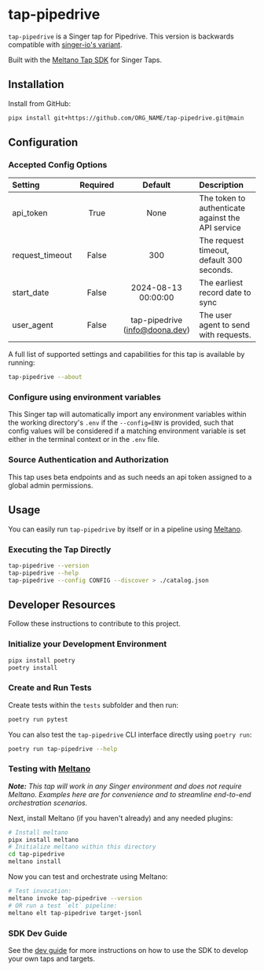 # tap-pipedrive

`tap-pipedrive` is a Singer tap for Pipedrive. This version is backwards compatible with [singer-io's variant](https://github.com/singer-io/tap-pipedrive/tree/master).

Built with the [Meltano Tap SDK](https://sdk.meltano.com) for Singer Taps.

## Installation

Install from GitHub:

```bash
pipx install git+https://github.com/ORG_NAME/tap-pipedrive.git@main
```

## Configuration

### Accepted Config Options

<!--
Developer TODO: Provide a list of config options accepted by the tap.

This section can be created by copy-pasting the CLI output from:

```
tap-pipedrive --about --format=markdown
```
-->

| Setting | Required | Default | Description |
|:--------|:--------:|:-------:|:------------|
| api_token | True     | None    | The token to authenticate against the API service |
| request_timeout | False    |     300 | The request timeout, default 300 seconds. |
| start_date | False    | 2024-08-13 00:00:00 | The earliest record date to sync |
| user_agent | False    | tap-pipedrive (info@doona.dev) | The user agent to send with requests. |


A full list of supported settings and capabilities for this
tap is available by running:

```bash
tap-pipedrive --about
```

### Configure using environment variables

This Singer tap will automatically import any environment variables within the working directory's
`.env` if the `--config=ENV` is provided, such that config values will be considered if a matching
environment variable is set either in the terminal context or in the `.env` file.

### Source Authentication and Authorization

This tap uses beta endpoints and as such needs an api token assigned to a global admin permissions.

## Usage

You can easily run `tap-pipedrive` by itself or in a pipeline using [Meltano](https://meltano.com/).

### Executing the Tap Directly

```bash
tap-pipedrive --version
tap-pipedrive --help
tap-pipedrive --config CONFIG --discover > ./catalog.json
```

## Developer Resources

Follow these instructions to contribute to this project.

### Initialize your Development Environment

```bash
pipx install poetry
poetry install
```

### Create and Run Tests

Create tests within the `tests` subfolder and
  then run:

```bash
poetry run pytest
```

You can also test the `tap-pipedrive` CLI interface directly using `poetry run`:

```bash
poetry run tap-pipedrive --help
```

### Testing with [Meltano](https://www.meltano.com)

_**Note:** This tap will work in any Singer environment and does not require Meltano.
Examples here are for convenience and to streamline end-to-end orchestration scenarios._

<!--
Developer TODO:
Your project comes with a custom `meltano.yml` project file already created. Open the `meltano.yml` and follow any "TODO" items listed in
the file.
-->

Next, install Meltano (if you haven't already) and any needed plugins:

```bash
# Install meltano
pipx install meltano
# Initialize meltano within this directory
cd tap-pipedrive
meltano install
```

Now you can test and orchestrate using Meltano:

```bash
# Test invocation:
meltano invoke tap-pipedrive --version
# OR run a test `elt` pipeline:
meltano elt tap-pipedrive target-jsonl
```

### SDK Dev Guide

See the [dev guide](https://sdk.meltano.com/en/latest/dev_guide.html) for more instructions on how to use the SDK to
develop your own taps and targets.
